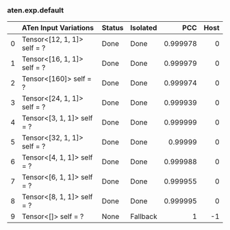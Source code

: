 ### aten.exp.default
|    | ATen Input Variations       | Status   | Isolated   |      PCC |   Host |
|---:|:----------------------------|:---------|:-----------|---------:|-------:|
|  0 | Tensor<[12, 1, 1]> self = ? | Done     | Done       | 0.999978 |      0 |
|  1 | Tensor<[16, 1, 1]> self = ? | Done     | Done       | 0.999979 |      0 |
|  2 | Tensor<[160]> self = ?      | Done     | Done       | 0.999974 |      0 |
|  3 | Tensor<[24, 1, 1]> self = ? | Done     | Done       | 0.999939 |      0 |
|  4 | Tensor<[3, 1, 1]> self = ?  | Done     | Done       | 0.999999 |      0 |
|  5 | Tensor<[32, 1, 1]> self = ? | Done     | Done       | 0.99999  |      0 |
|  6 | Tensor<[4, 1, 1]> self = ?  | Done     | Done       | 0.999988 |      0 |
|  7 | Tensor<[6, 1, 1]> self = ?  | Done     | Done       | 0.999955 |      0 |
|  8 | Tensor<[8, 1, 1]> self = ?  | Done     | Done       | 0.999995 |      0 |
|  9 | Tensor<[]> self = ?         | None     | Fallback   | 1        |     -1 |

